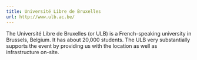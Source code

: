 ```yaml
---
title: Université Libre de Bruxelles
url: http://www.ulb.ac.be/
---
```


The Université Libre de Bruxelles (or ULB) is a French-speaking university in Brussels, Belgium.
It has about 20,000 students.
The ULB very substantially supports the event by providing us with the
location as well as infrastructure on-site.

